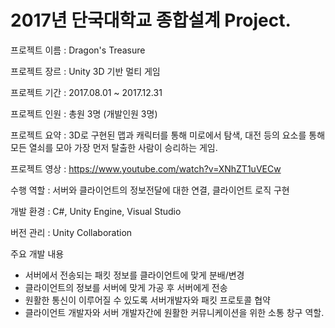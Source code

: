 # 2017년 단국대학교 종합설계 Project.

프로젝트 이름 : Dragon's Treasure

프로젝트 장르 : Unity 3D 기반 멀티  게임

프로젝트 기간 : 2017.08.01 ~ 2017.12.31

프로젝트 인원 : 총원 3명 (개발인원 3명)

프로젝트 요약 : 3D로 구현된 맵과 캐릭터를 통해 미로에서 탐색, 대전 등의 요소를 통해 모든 열쇠를 모아 가장 먼저 탈출한 사람이 승리하는 게임.

프로젝트 영상 : https://www.youtube.com/watch?v=XNhZT1uVECw

수행 역할 : 서버와 클라이언트의 정보전달에 대한 연결, 클라이언트 로직 구현

개발 환경 : C#, Unity Engine, Visual Studio

버전 관리 : Unity Collaboration

주요 개발 내용
 - 서버에서 전송되는 패킷 정보를 클라이언트에 맞게 분배/변경
 - 클라이언트의 정보를 서버에 맞게 가공 후 서버에게 전송
 - 원활한 통신이 이루어질 수 있도록 서버개발자와 패킷 프로토콜 협약
 - 클라이언트 개발자와 서버 개발자간에 원활한 커뮤니케이션을 위한 소통 창구 역할.


